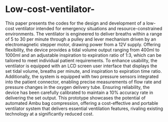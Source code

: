 # Low-cost-ventilator-
This paper presents the codes for the design and development of a low-cost ventilator intended for emergency situations and resource-constrained environments. The ventilator is engineered to deliver breaths within a range of 5 to 30 per minute through a pulley and lever mechanism driven by an electromagnetic stepper motor, drawing power from a 12V supply. 
Offering flexibility, the device provides a tidal 
volume output ranging from 400ml to 1000ml and an adjustable inspiration to expiration ratio 
of 1:3, which can be tailored to meet individual patient requirements. To enhance usability, 
the ventilator is equipped with an LCD screen user interface that displays the set tidal 
volume, breaths per minute, and inspiration to expiration time ratio. Additionally, the system 
is equipped with two pressure sensors integrated into the patient connector, enabling precise 
measurements of flow rate and pressure changes in the oxygen delivery tube. Ensuring 
reliability, the device has been carefully calibrated to maintain a 10% accuracy rate in 
delivering the set output. This prototype showcases the potential of automated Ambu bag 
compression, offering a cost-effective and portable ventilator system that delivers essential 
ventilation features, rivaling existing technology at a significantly reduced cost.
